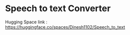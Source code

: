 # Speech to text Converter

Hugging Space link : https://huggingface.co/spaces/Dinesh1102/Speech_to_text
